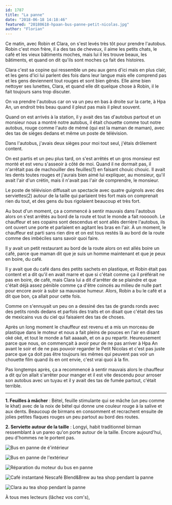 ```yaml
---
id: 1787
title: "La panne"
date: "2018-06-18 14:18:46"
featured: "20180618-hpaan-bus-panne-petit-nicolas.jpg"
author: "Florian"
---
```


Ce matin, avec Robin et Clara, on s'est levés très tôt pour prendre l'autobus.
Robin c'est mon frère, il a des tas de cheveux, il aime les petits chats, le
café et les vieux bâtiments moches, mais lui il les trouve beaux, les bâtiments,
et quand on dit qu'ils sont moches ça fait des histoires.

Clara c'est sa copine qui ressemble un peu aux gens d'ici mais en plus clair, et
les gens d'ici lui parlent des fois dans leur langue mais elle comprend pas et
les gens deviennent tout rouges et sont bien gênés. Elle aime bien nettoyer ses
lunettes, Clara, et quand elle dit quelque chose à Robin, il le fait toujours
sans trop discuter.

On va prendre l'autobus car on va un peu en bas à droite sur la carte, à Hpa An,
un endroit très beau quand il pleut pas mais il pleut souvent.

Quand on est arrivés à la station, il y avait des tas d'autobus partout et un
monsieur nous a montré notre autobus, il était chouette comme tout notre
autobus, rouge comme l'auto de mémé (qui est la maman de maman), avec des tas de
sièges dedans et même un poste de télévision.

Dans l'autobus, j'avais deux sièges pour moi tout seul, j'étais drôlement
content.

On est partis et un peu plus tard, on s'est arrêtés et un gros monsieur est
monté et est venu s'asseoir à côté de moi. Quand il ne dormait pas, il
n'arrêtait pas de machouiller des feuilles(1) en faisant chouic chouic. Il avait
les dents toutes rouges et j'aurais bien aimé lui expliquer, au monsieur, qu'il
avait l'air d'un crétin, mais il n'avait pas l'air de comprendre, le monsieur.

Le poste de télévision diffusait un spectacle avec quatre guignols avec des
serviettes(2) autour de la taille qui parlaient très fort mais on comprenait
rien du tout, et des gens du bus rigolaient beaucoup et très fort.

Au bout d'un moment, ça a commencé à sentir mauvais dans l'autobus alors on
s'est arrêtés au bord de la route et tout le monde a fait roooooh. Le chauffeur
et ses copains sont descendus et sont allés derrière l'autobus, ils ont ouvert
une porte et parlaient en agitant les bras en l'air. À un moment, le chauffeur
est parti sans rien dire et on est tous restés là au bord de la route comme des
imbéciles sans savoir quoi faire.

Il y avait un petit restaurant au bord de la route alors on est allés boire un
café, parce que maman dit que je suis un homme maintenant et que je peux en
boire, du café.

Il y avait que du café dans des petits sachets en plastique, et Robin était pas
content et a dit qu'il en avait marre et que si c'était comme ça il préférait ne
pas en boire, de café, mais Clara lui a dit d'arrêter de se plaindre et que
c'était déjà assez pénible comme ça d'être coincés au milieu de nulle part pour
encore avoir à subir sa mauvaise humeur. Alors, Robin a bu le café et a dit que
bon, ça allait pour cette fois.

Comme on s'ennuyait un peu on a dessiné des tas de grands ronds avec des petits
ronds dedans et parfois des traits et on disait que c'était des tas de mexicains
vus du ciel qui faisaient des tas de choses.

Après un long moment le chauffeur est revenu et a mis un morceau de plastique
dans le moteur et nous a fait pleins de pouces en l'air en disant oké oké, et
tout le monde a fait aaaaah, et on a pu repartir. Heureusement parce que nous,
on commençait à avoir peur de ne pas arriver à Hpa An avant le soir et de ne pas
pouvoir regarder le Petit Nicolas et c'est pas juste parce que ça doit pas être
toujours les mêmes qui peuvent pas voir un chouette film quand ils en ont envie,
c'est vrai quoi à la fin.

Pas longtemps après, ça a recommencé à sentir mauvais alors le chauffeur a dit
qu'on allait s'arrêter pour manger et il est vite descendu pour arroser son
autobus avec un tuyau et il y avait des tas de fumée partout, c'était terrible.

---

**1. Feuilles à mâcher** : Bétel, feuille stimulante qui se mâche (un peu comme
le khat) avec de la noix de bétel qui donne une couleur rouge à la salive et aux
dents. Beaucoup de birmans en consomment et recrachent ensuite de jolies petites
flaques rouges un peu partout au bord des routes.

**2. Serviette autour de la taille** : Longyi, habit traditionnel birman
ressemblant à un pareo qu'on porte autour de la taille. Encore aujourd'hui, peu
d'hommes ne le portent pas.

![Bus en panne de é'intérieur](20180615-hpaan-bus-panne-tele.jpg)

![Bus en panne de l'extérieur](20180615-hpaan-bus-panne.jpg)

![Réparation du moteur du bus en panne](20180615-hpaan-bus-panne-moteur.jpg)

![Café instantané Nescafé Blend&Brew au tea shop pendant la panne](20180615-hpaan-bus-panne-teashop-cafe.jpg)

![Clara au tea shop pendant la panne](20180615-hpaan-bus-panne-teashop-clara.jpg)

À tous mes lecteurs (lâchez vos com's),
